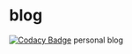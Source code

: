 # blog
[![Codacy Badge](https://api.codacy.com/project/badge/Grade/5e666523ea07453f93102484dc35653e)](https://www.codacy.com/app/lenzfliker/blog?utm_source=github.com&amp;utm_medium=referral&amp;utm_content=LENZFLIKER/blog&amp;utm_campaign=Badge_Grade)
personal blog
